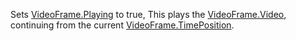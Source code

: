 Sets [VideoFrame.Playing](https://developer.roblox.com/en-us/api-reference/property/VideoFrame/Playing) to true, This plays the [VideoFrame.Video](https://developer.roblox.com/en-us/api-reference/property/VideoFrame/Video), continuing from the current [VideoFrame.TimePosition](https://developer.roblox.com/en-us/api-reference/property/VideoFrame/TimePosition).